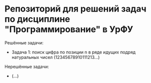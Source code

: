 # Репозиторий для решений задач по дисциплине "Программирование" в УрФУ

Решённые задачи:
* Задача 1: поиск цифра по позиции n в ряде идущих подряд натуральных чисел (12345678910111213...)

Нерешённые задачи:
* (...)
